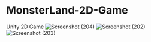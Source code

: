 # MonsterLand-2D-Game
 Unity 2D Game
![Screenshot (204)](https://github.com/EraganX/MonsterLand-2D-Game/assets/91379491/1e1e1169-5401-4679-9eb3-74d5caa853c4)
![Screenshot (202)](https://github.com/EraganX/MonsterLand-2D-Game/assets/91379491/76fb1aab-da15-44d6-a749-397721901146)
![Screenshot (203)](https://github.com/EraganX/MonsterLand-2D-Game/assets/91379491/8e8c13ed-19bb-44ec-a5cc-6e692fd3b942)
